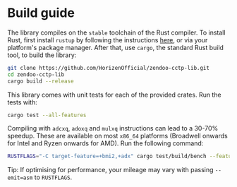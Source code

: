 # Build guide

The library compiles on the `stable` toolchain of the Rust compiler. To install Rust, first install `rustup` by following the instructions [here](https://rustup.rs/), or via your platform's package manager.
After that, use `cargo`, the standard Rust build tool, to build the library:

```bash
git clone https://github.com/HorizenOfficial/zendoo-cctp-lib.git
cd zendoo-cctp-lib
cargo build --release
```

This library comes with unit tests for each of the provided crates. Run the tests with:

```bash
cargo test --all-features
```

Compiling with `adcxq`, `adoxq` and `mulxq` instructions can lead to a 30-70% speedup. These are available on most `x86_64` platforms (Broadwell onwards for Intel and Ryzen onwards for AMD). Run the following command:

```bash
RUSTFLAGS="-C target-feature=+bmi2,+adx" cargo test/build/bench --features asm
```

Tip: If optimising for performance, your mileage may vary with passing `--emit=asm` to `RUSTFLAGS`.
